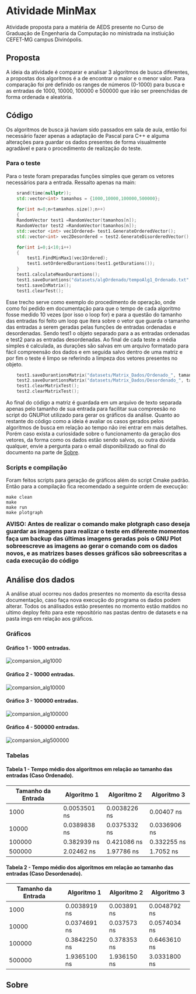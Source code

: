 # Atividade MinMax
Atividade proposta para a matéria de AEDS presente no Curso de Graduação de Engenharia da Computação no ministrada na instiuição CEFET-MG campus Divinópolis.
## Proposta
A ideia da atividade é comparar e analisar 3 algoritmos de busca diferentes, a propostas dos algoritmos é a de encontrar o maior e o menor valor.
Para comparação foi pré definido os ranges de números (0-1000) para busca e as entradas de 1000, 10000, 100000 e 500000 que irão ser preenchidas de forma ordenada
e aleatória.
## Código
Os algoritmos de busca já haviam sido passados em sala de aula, então foi necessário fazer apenas a adaptação de Pascal para C++ e alguma alterações para guardar os dados presentes de forma visualmente agradável e para o procedimento de realização do teste.
### Para o teste
Para o teste foram preparadas funções simples que geram os vetores necessários para a entrada. Ressalto apenas na main:
```cpp
    srand(time(nullptr));
    std::vector<int> tamanhos = {1000,10000,100000,500000};
   
    for(int n=0;n<tamanhos.size();n++)
    {
    RandomVector test1 =RandomVector(tamanhos[n]);
    RandomVector test2 =RandomVector(tamanhos[n]);
    std::vector <int> vec1Ordered= test1.GenerateOrderedVector();
    std::vector<int> vec2Desordered = test2.GenerateDisorderedVector();

    for(int i=0;i<10;i++)
    {
        test1.FindMinMax1(vec1Ordered);
        test1.setOrderedDurantions(test1.getDurations());
    }
    test1.calculateMeanDurantions();
    test1.saveDurantions("datasets/algOrdenado/tempoAlg1_Ordenado.txt", 1);
    test1.saveInMatrix();
    test1.clearTest();
```
Esse trecho serve como exemplo do procedimento de operação, onde como foi pedido em documentação para que o tempo de cada algoritmo fosse medido 10 vezes (por isso o loop for) e para a questão do tamanho das entradas foi feito um loop que itera sobre o vetor que guarda o tamanho das entradas a serem geradas pelas funções de entradas ordenadas e desordenadas. Sendo test1 o objeto separado para a as entradas ordenadas e test2 para as entradas desordenadas. Ao final de cada teste a média simples é calculada, as durações são salvas em um arquivo formatado para fácil compreensão dos dados e em seguida salvo dentro de uma matriz e por fim o teste é limpo se referindo a limpeza dos vetores presentes no objeto.
```cpp
    test1.saveDurantionsMatrix("datasets/Matrix_Dados/Ordenado_", tamanhos[n]);
    test2.saveDurantionsMatrix("datasets/Matrix_Dados/Desordenado_", tamanhos[n]);
    test1.clearMatrixTest();
    test2.clearMatrixTest();
```
Ao final do código a matriz é guardada em um arquivo de texto separada apenas pelo tamanho de sua entrada para facilitar sua compreesão no script do GNUPlot utilizado para gerar os gráficos da análise.
Quanto ao restante do código como a ideia é avaliar os casos gerados pelos algoritmos de busca em relação ao tempo não irei entrar em mais detalhes. Porém caso exista a curiosidade sobre o funcionamento da geração dos vetores, da forma como os dados estão sendo salvos, ou outra dúvida qualquer, envie a pergunta para o email disponibilizado ao final do documento na parte de [Sobre](#sobre). 
### Scripts e compilação
Foram feitos scripts para geração de gráficos além do script Cmake padrão.
Então para a compilação fica recomendado a seguinte ordem de execução:
```bashrc
make clean
make
make run
make plotgraph
```
<font size=3.0 ><b>AVISO: Antes de realizar o comando make plotgraph caso deseja guardar as imagens para realizar o teste em diferente momentos faça um backup das últimas imagens geradas pois o GNU Plot sobreescreve as imagens ao gerar o comando com os dados novos, e as matrizes bases desses gráficos são sobreescritas a cada execução do código</b></font>
## Análise dos dados
A análise atual ocorreu nos dados presentes no momento da escrita dessa documentação, caso faça nova execução do programa os dados podem alterar. Todos os análisados estão presentes no momento estão matidos no ultimo deploy feito para este repositório nas pastas dentro de datasets e na pasta imgs em relação aos gráficos.
### Gráficos
#### <a name="#graph1"></a> Gráfico 1 - 1000 entradas.
![comparsion_alg1000](imgs/algorithms1000_comparison.png)
#### <a name="#graph2"></a> Gráfico 2 - 10000 entradas.
![comparsion_alg10000](imgs/algorithms10000_comparison.png)
#### <a name="#graph3"></a> Gráfico 3 - 100000 entradas.
![comparsion_alg100000](imgs/algorithms100000_comparison.png)
#### <a name="#graph4"></a> Gráfico 4 - 500000 entradas.
![comparsion_alg500000](imgs/algorithms500000_comparison.png)
### Tabelas
#### <a name="#table1"></a> Tabela 1 - Tempo médio dos algoritmos em relação ao tamanho das entradas (Caso Ordenado).

| Tamanho da Entrada | Algoritmo 1 | Algoritmo 2 | Algoritmo 3 |
|--------------------|-------------|-------------|-------------|
| 1000               | 0.0053501 ns| 0.0038226 ns| 0.00407 ns  |
| 10000              | 0.0389838 ns| 0.0375332 ns| 0.0336906 ns|
| 100000             | 0.382939 ns | 0.421086 ns | 0.332255 ns |
| 500000             | 2.02462 ns  | 1.97786 ns  | 1.7052 ns   |

#### <a name="#table2"></a> Tabela 2 - Tempo médio dos algoritmos em relação ao tamanho das entradas (Caso Desordenado).
| Tamanho da Entrada | Algoritmo 1 | Algoritmo 2 | Algoritmo 3 |
|--------------------|-------------|-------------|-------------|
| 1000               | 0.0038919 ns| 0.003891 ns | 0.0048792 ns|
| 10000              | 0.0374691 ns| 0.037573 ns | 0.0574034 ns|
| 100000             | 0.3842250 ns| 0.378353 ns | 0.6463610 ns|
| 500000             | 1.9365100 ns| 1.936150 ns | 3.0331800 ns|



## <a name="#sobre"></a>Sobre
